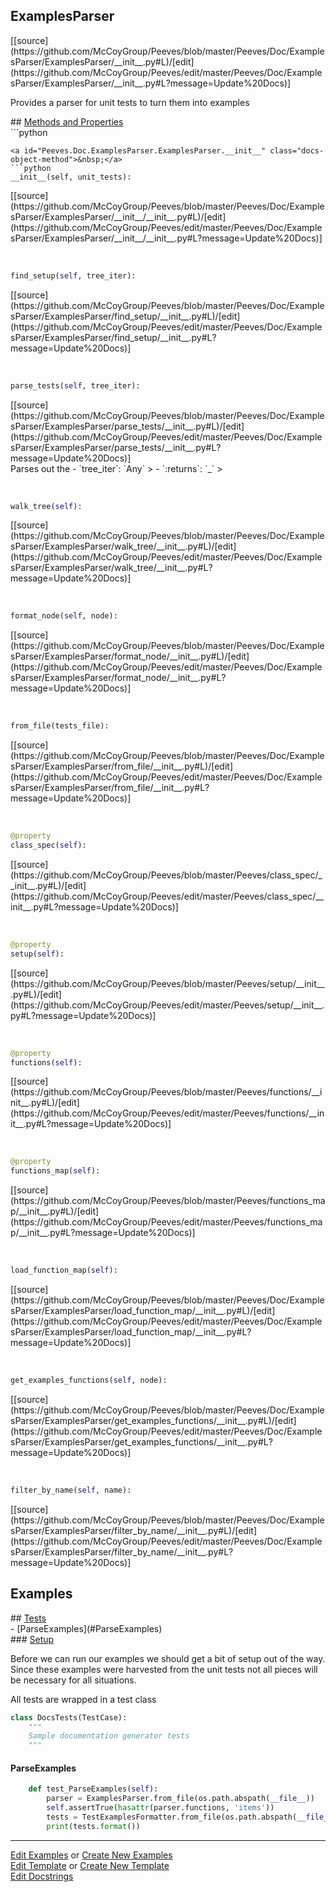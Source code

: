 ## <a id="Peeves.Doc.ExamplesParser.ExamplesParser">ExamplesParser</a> 

<div class="docs-source-link" markdown="1">
[[source](https://github.com/McCoyGroup/Peeves/blob/master/Peeves/Doc/ExamplesParser/ExamplesParser/__init__.py#L)/[edit](https://github.com/McCoyGroup/Peeves/edit/master/Peeves/Doc/ExamplesParser/ExamplesParser/__init__.py#L?message=Update%20Docs)]
</div>

Provides a parser for unit tests to turn them into examples







<div class="collapsible-section">
 <div class="collapsible-section collapsible-section-header" markdown="1">
## <a class="collapse-link" data-toggle="collapse" href="#methods" markdown="1"> Methods and Properties</a> <a class="float-right" data-toggle="collapse" href="#methods"><i class="fa fa-chevron-down"></i></a>
 </div>
 <div class="collapsible-section collapsible-section-body collapse " id="methods" markdown="1">
 ```python

```
<a id="Peeves.Doc.ExamplesParser.ExamplesParser.__init__" class="docs-object-method">&nbsp;</a> 
```python
__init__(self, unit_tests): 
```
<div class="docs-source-link" markdown="1">
[[source](https://github.com/McCoyGroup/Peeves/blob/master/Peeves/Doc/ExamplesParser/ExamplesParser/__init__/__init__.py#L)/[edit](https://github.com/McCoyGroup/Peeves/edit/master/Peeves/Doc/ExamplesParser/ExamplesParser/__init__/__init__.py#L?message=Update%20Docs)]
</div>


<a id="Peeves.Doc.ExamplesParser.ExamplesParser.find_setup" class="docs-object-method">&nbsp;</a> 
```python
find_setup(self, tree_iter): 
```
<div class="docs-source-link" markdown="1">
[[source](https://github.com/McCoyGroup/Peeves/blob/master/Peeves/Doc/ExamplesParser/ExamplesParser/find_setup/__init__.py#L)/[edit](https://github.com/McCoyGroup/Peeves/edit/master/Peeves/Doc/ExamplesParser/ExamplesParser/find_setup/__init__.py#L?message=Update%20Docs)]
</div>


<a id="Peeves.Doc.ExamplesParser.ExamplesParser.parse_tests" class="docs-object-method">&nbsp;</a> 
```python
parse_tests(self, tree_iter): 
```
<div class="docs-source-link" markdown="1">
[[source](https://github.com/McCoyGroup/Peeves/blob/master/Peeves/Doc/ExamplesParser/ExamplesParser/parse_tests/__init__.py#L)/[edit](https://github.com/McCoyGroup/Peeves/edit/master/Peeves/Doc/ExamplesParser/ExamplesParser/parse_tests/__init__.py#L?message=Update%20Docs)]
</div>
Parses out the
  - `tree_iter`: `Any`
    > 
  - `:returns`: `_`
    >


<a id="Peeves.Doc.ExamplesParser.ExamplesParser.walk_tree" class="docs-object-method">&nbsp;</a> 
```python
walk_tree(self): 
```
<div class="docs-source-link" markdown="1">
[[source](https://github.com/McCoyGroup/Peeves/blob/master/Peeves/Doc/ExamplesParser/ExamplesParser/walk_tree/__init__.py#L)/[edit](https://github.com/McCoyGroup/Peeves/edit/master/Peeves/Doc/ExamplesParser/ExamplesParser/walk_tree/__init__.py#L?message=Update%20Docs)]
</div>


<a id="Peeves.Doc.ExamplesParser.ExamplesParser.format_node" class="docs-object-method">&nbsp;</a> 
```python
format_node(self, node): 
```
<div class="docs-source-link" markdown="1">
[[source](https://github.com/McCoyGroup/Peeves/blob/master/Peeves/Doc/ExamplesParser/ExamplesParser/format_node/__init__.py#L)/[edit](https://github.com/McCoyGroup/Peeves/edit/master/Peeves/Doc/ExamplesParser/ExamplesParser/format_node/__init__.py#L?message=Update%20Docs)]
</div>


<a id="Peeves.Doc.ExamplesParser.ExamplesParser.from_file" class="docs-object-method">&nbsp;</a> 
```python
from_file(tests_file): 
```
<div class="docs-source-link" markdown="1">
[[source](https://github.com/McCoyGroup/Peeves/blob/master/Peeves/Doc/ExamplesParser/ExamplesParser/from_file/__init__.py#L)/[edit](https://github.com/McCoyGroup/Peeves/edit/master/Peeves/Doc/ExamplesParser/ExamplesParser/from_file/__init__.py#L?message=Update%20Docs)]
</div>


<a id="str.class_spec" class="docs-object-method">&nbsp;</a> 
```python
@property
class_spec(self): 
```
<div class="docs-source-link" markdown="1">
[[source](https://github.com/McCoyGroup/Peeves/blob/master/Peeves/class_spec/__init__.py#L)/[edit](https://github.com/McCoyGroup/Peeves/edit/master/Peeves/class_spec/__init__.py#L?message=Update%20Docs)]
</div>


<a id="str.setup" class="docs-object-method">&nbsp;</a> 
```python
@property
setup(self): 
```
<div class="docs-source-link" markdown="1">
[[source](https://github.com/McCoyGroup/Peeves/blob/master/Peeves/setup/__init__.py#L)/[edit](https://github.com/McCoyGroup/Peeves/edit/master/Peeves/setup/__init__.py#L?message=Update%20Docs)]
</div>


<a id="str.functions" class="docs-object-method">&nbsp;</a> 
```python
@property
functions(self): 
```
<div class="docs-source-link" markdown="1">
[[source](https://github.com/McCoyGroup/Peeves/blob/master/Peeves/functions/__init__.py#L)/[edit](https://github.com/McCoyGroup/Peeves/edit/master/Peeves/functions/__init__.py#L?message=Update%20Docs)]
</div>


<a id="str.functions_map" class="docs-object-method">&nbsp;</a> 
```python
@property
functions_map(self): 
```
<div class="docs-source-link" markdown="1">
[[source](https://github.com/McCoyGroup/Peeves/blob/master/Peeves/functions_map/__init__.py#L)/[edit](https://github.com/McCoyGroup/Peeves/edit/master/Peeves/functions_map/__init__.py#L?message=Update%20Docs)]
</div>


<a id="Peeves.Doc.ExamplesParser.ExamplesParser.load_function_map" class="docs-object-method">&nbsp;</a> 
```python
load_function_map(self): 
```
<div class="docs-source-link" markdown="1">
[[source](https://github.com/McCoyGroup/Peeves/blob/master/Peeves/Doc/ExamplesParser/ExamplesParser/load_function_map/__init__.py#L)/[edit](https://github.com/McCoyGroup/Peeves/edit/master/Peeves/Doc/ExamplesParser/ExamplesParser/load_function_map/__init__.py#L?message=Update%20Docs)]
</div>


<a id="Peeves.Doc.ExamplesParser.ExamplesParser.get_examples_functions" class="docs-object-method">&nbsp;</a> 
```python
get_examples_functions(self, node): 
```
<div class="docs-source-link" markdown="1">
[[source](https://github.com/McCoyGroup/Peeves/blob/master/Peeves/Doc/ExamplesParser/ExamplesParser/get_examples_functions/__init__.py#L)/[edit](https://github.com/McCoyGroup/Peeves/edit/master/Peeves/Doc/ExamplesParser/ExamplesParser/get_examples_functions/__init__.py#L?message=Update%20Docs)]
</div>


<a id="Peeves.Doc.ExamplesParser.ExamplesParser.filter_by_name" class="docs-object-method">&nbsp;</a> 
```python
filter_by_name(self, name): 
```
<div class="docs-source-link" markdown="1">
[[source](https://github.com/McCoyGroup/Peeves/blob/master/Peeves/Doc/ExamplesParser/ExamplesParser/filter_by_name/__init__.py#L)/[edit](https://github.com/McCoyGroup/Peeves/edit/master/Peeves/Doc/ExamplesParser/ExamplesParser/filter_by_name/__init__.py#L?message=Update%20Docs)]
</div>
 </div>
</div>




## Examples













<div class="collapsible-section">
 <div class="collapsible-section collapsible-section-header" markdown="1">
## <a class="collapse-link" data-toggle="collapse" href="#Tests-206e18" markdown="1"> Tests</a> <a class="float-right" data-toggle="collapse" href="#Tests-206e18"><i class="fa fa-chevron-down"></i></a>
 </div>
 <div class="collapsible-section collapsible-section-body collapse show" id="Tests-206e18" markdown="1">
 - [ParseExamples](#ParseExamples)

<div class="collapsible-section">
 <div class="collapsible-section collapsible-section-header" markdown="1">
### <a class="collapse-link" data-toggle="collapse" href="#Setup-170421" markdown="1"> Setup</a> <a class="float-right" data-toggle="collapse" href="#Setup-170421"><i class="fa fa-chevron-down"></i></a>
 </div>
 <div class="collapsible-section collapsible-section-body collapse show" id="Setup-170421" markdown="1">
 
Before we can run our examples we should get a bit of setup out of the way.
Since these examples were harvested from the unit tests not all pieces
will be necessary for all situations.

All tests are wrapped in a test class
```python
class DocsTests(TestCase):
    """
    Sample documentation generator tests
    """
```

 </div>
</div>

#### <a name="ParseExamples">ParseExamples</a>
```python
    def test_ParseExamples(self):
        parser = ExamplesParser.from_file(os.path.abspath(__file__))
        self.assertTrue(hasattr(parser.functions, 'items'))
        tests = TestExamplesFormatter.from_file(os.path.abspath(__file__))
        print(tests.format())
```

 </div>
</div>





---

[Edit Examples](https://github.com/McCoyGroup/Peeves/edit/gh-pages/ci/examples/Peeves/Doc/ExamplesParser/ExamplesParser.md) or 
[Create New Examples](https://github.com/McCoyGroup/Peeves/new/gh-pages/?filename=ci/examples/Peeves/Doc/ExamplesParser/ExamplesParser.md) <br/>
[Edit Template](https://github.com/McCoyGroup/Peeves/edit/gh-pages/ci/docs/Peeves/Doc/ExamplesParser/ExamplesParser.md) or 
[Create New Template](https://github.com/McCoyGroup/Peeves/new/gh-pages/?filename=ci/docs/templates/Peeves/Doc/ExamplesParser/ExamplesParser.md) <br/>
[Edit Docstrings](https://github.com/McCoyGroup/Peeves/edit/master/Peeves/Doc/ExamplesParser/ExamplesParser/__init__.py#L?message=Update%20Docs)